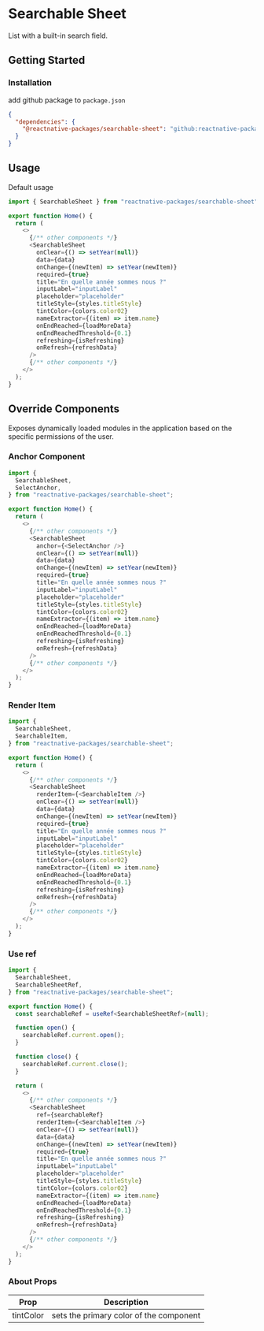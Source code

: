 # Searchable Sheet

List with a built-in search field.

## Getting Started

### Installation

add github package to `package.json`

```json
{
  "dependencies": {
    "@reactnative-packages/searchable-sheet": "github:reactnative-packages/searchable-sheet.git#latest"
  }
}
```

## Usage

Default usage

```typescript
import { SearchableSheet } from "reactnative-packages/searchable-sheet";

export function Home() {
  return (
    <>
      {/** other components */}
      <SearchableSheet
        onClear={() => setYear(null)}
        data={data}
        onChange={(newItem) => setYear(newItem)}
        required={true}
        title="En quelle année sommes nous ?"
        inputLabel="inputLabel"
        placeholder="placeholder"
        titleStyle={styles.titleStyle}
        tintColor={colors.color02}
        nameExtractor={(item) => item.name}
        onEndReached={loadMoreData}
        onEndReachedThreshold={0.1}
        refreshing={isRefreshing}
        onRefresh={refreshData}
      />
      {/** other components */}
    </>
  );
}
```

## Override Components

Exposes dynamically loaded modules in the application based on the specific permissions of the user.

### Anchor Component

```typescript
import {
  SearchableSheet,
  SelectAnchor,
} from "reactnative-packages/searchable-sheet";

export function Home() {
  return (
    <>
      {/** other components */}
      <SearchableSheet
        anchor={<SelectAnchor />}
        onClear={() => setYear(null)}
        data={data}
        onChange={(newItem) => setYear(newItem)}
        required={true}
        title="En quelle année sommes nous ?"
        inputLabel="inputLabel"
        placeholder="placeholder"
        titleStyle={styles.titleStyle}
        tintColor={colors.color02}
        nameExtractor={(item) => item.name}
        onEndReached={loadMoreData}
        onEndReachedThreshold={0.1}
        refreshing={isRefreshing}
        onRefresh={refreshData}
      />
      {/** other components */}
    </>
  );
}
```

### Render Item

```typescript
import {
  SearchableSheet,
  SearchableItem,
} from "reactnative-packages/searchable-sheet";

export function Home() {
  return (
    <>
      {/** other components */}
      <SearchableSheet
        renderItem={<SearchableItem />}
        onClear={() => setYear(null)}
        data={data}
        onChange={(newItem) => setYear(newItem)}
        required={true}
        title="En quelle année sommes nous ?"
        inputLabel="inputLabel"
        placeholder="placeholder"
        titleStyle={styles.titleStyle}
        tintColor={colors.color02}
        nameExtractor={(item) => item.name}
        onEndReached={loadMoreData}
        onEndReachedThreshold={0.1}
        refreshing={isRefreshing}
        onRefresh={refreshData}
      />
      {/** other components */}
    </>
  );
}
```

### Use ref

```typescript
import {
  SearchableSheet,
  SearchableSheetRef,
} from "reactnative-packages/searchable-sheet";

export function Home() {
  const searchableRef = useRef<SearchableSheetRef>(null);

  function open() {
    searchableRef.current.open();
  }

  function close() {
    searchableRef.current.close();
  }

  return (
    <>
      {/** other components */}
      <SearchableSheet
        ref={searchableRef}
        renderItem={<SearchableItem />}
        onClear={() => setYear(null)}
        data={data}
        onChange={(newItem) => setYear(newItem)}
        required={true}
        title="En quelle année sommes nous ?"
        inputLabel="inputLabel"
        placeholder="placeholder"
        titleStyle={styles.titleStyle}
        tintColor={colors.color02}
        nameExtractor={(item) => item.name}
        onEndReached={loadMoreData}
        onEndReachedThreshold={0.1}
        refreshing={isRefreshing}
        onRefresh={refreshData}
      />
      {/** other components */}
    </>
  );
}
```

### About Props

| Prop      | Description                             |
| --------- | --------------------------------------- |
| tintColor | sets the primary color of the component |

